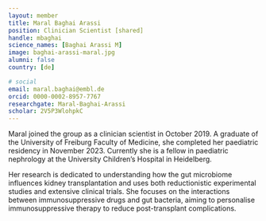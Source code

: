```yaml
---
layout: member
title: Maral Baghai Arassi
position: Clinician Scientist [shared]
handle: mbaghai
science_names: [Baghai Arassi M]
image: baghai-arassi-maral.jpg
alumni: false
country: [de]

# social
email: maral.baghai@embl.de
orcid: 0000-0002-8957-7767
researchgate: Maral-Baghai-Arassi
scholar: 2V5P3WlohpkC
---
```

Maral joined the group as a clinician scientist in October 2019. A graduate of the University of Freiburg Faculty of Medicine, she completed her paediatric residency in November 2023. Currently she is a fellow in paediatric nephrology at the University Children’s Hospital in Heidelberg.  

Her research is dedicated to understanding how the gut microbiome influences kidney transplantation and uses both reductionistic experimental studies and extensive clinical trials. She focuses on the interactions between immunosuppressive drugs and gut bacteria, aiming to personalise immunosuppressive therapy to reduce post-transplant complications.
